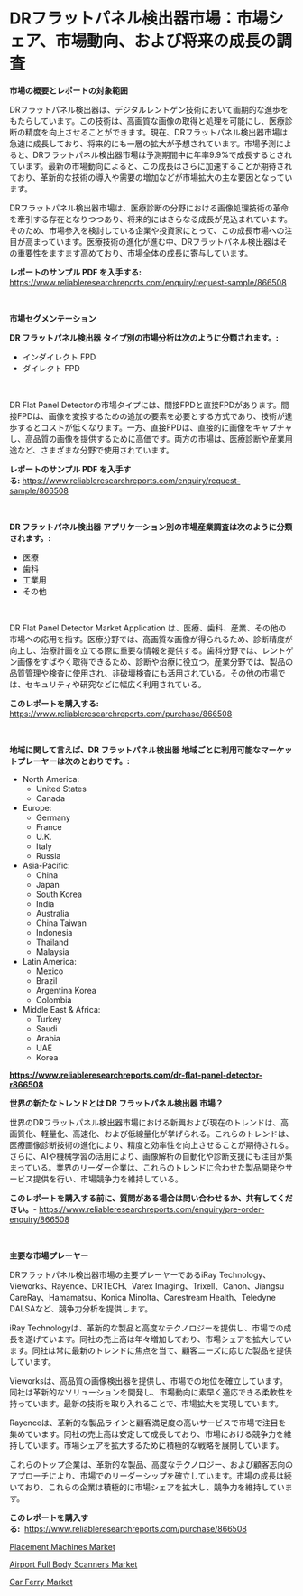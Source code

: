 <p><h1>DRフラットパネル検出器市場：市場シェア、市場動向、および将来の成長の調査</h1></p><p><strong>市場の概要とレポートの対象範囲</strong></p>
<p><p>DRフラットパネル検出器は、デジタルレントゲン技術において画期的な進歩をもたらしています。この技術は、高画質な画像の取得と処理を可能にし、医療診断の精度を向上させることができます。現在、DRフラットパネル検出器市場は急速に成長しており、将来的にも一層の拡大が予想されています。市場予測によると、DRフラットパネル検出器市場は予測期間中に年率9.9%で成長するとされています。最新の市場動向によると、この成長はさらに加速することが期待されており、革新的な技術の導入や需要の増加などが市場拡大の主な要因となっています。</p><p>DRフラットパネル検出器市場は、医療診断の分野における画像処理技術の革命を牽引する存在となりつつあり、将来的にはさらなる成長が見込まれています。そのため、市場参入を検討している企業や投資家にとって、この成長市場への注目が高まっています。医療技術の進化が進む中、DRフラットパネル検出器はその重要性をますます高めており、市場全体の成長に寄与しています。</p></p>
<p><strong>レポートのサンプル PDF を入手する:</strong> <a href="https://www.reliableresearchreports.com/enquiry/request-sample/866508">https://www.reliableresearchreports.com/enquiry/request-sample/866508</a></p>
<p>&nbsp;</p>
<p><strong>市場セグメンテーション</strong></p>
<p><strong>DR フラットパネル検出器 タイプ別の市場分析は次のように分類されます。:</strong></p>
<p><ul><li>インダイレクト FPD</li><li>ダイレクト FPD</li></ul></p>
<p>&nbsp;</p>
<p><p>DR Flat Panel Detectorの市場タイプには、間接FPDと直接FPDがあります。間接FPDは、画像を変換するための追加の要素を必要とする方式であり、技術が進歩するとコストが低くなります。一方、直接FPDは、直接的に画像をキャプチャし、高品質の画像を提供するために高価です。両方の市場は、医療診断や産業用途など、さまざまな分野で使用されています。</p></p>
<p><strong>レポートのサンプル PDF を入手する:</strong>&nbsp;<a href="https://www.reliableresearchreports.com/enquiry/request-sample/866508">https://www.reliableresearchreports.com/enquiry/request-sample/866508</a></p>
<p>&nbsp;</p>
<p><strong> DR フラットパネル検出器 アプリケーション別の市場産業調査は次のように分類されます。:</strong></p>
<p><ul><li>医療</li><li>歯科</li><li>工業用</li><li>その他</li></ul></p>
<p>&nbsp;</p>
<p><p>DR Flat Panel Detector Market Application は、医療、歯科、産業、その他の市場への応用を指す。医療分野では、高画質な画像が得られるため、診断精度が向上し、治療計画を立てる際に重要な情報を提供する。歯科分野では、レントゲン画像をすばやく取得できるため、診断や治療に役立つ。産業分野では、製品の品質管理や検査に使用され、非破壊検査にも活用されている。その他の市場では、セキュリティや研究などに幅広く利用されている。</p></p>
<p><strong>このレポートを購入する:</strong>&nbsp; <a href="https://www.reliableresearchreports.com/purchase/866508">https://www.reliableresearchreports.com/purchase/866508</a></p>
<p>&nbsp;</p>
<p><strong>地域に関して言えば、DR フラットパネル検出器 地域ごとに利用可能なマーケットプレーヤーは次のとおりです。:</strong></p>
<p><ul>
    <li>
        North America:
        <ul>
            <li>United States</li>
            <li>Canada</li>
        </ul>
    </li>
    <li>
        Europe:
        <ul>
            <li>Germany</li>
            <li>France</li>
            <li>U.K.</li>
            <li>Italy</li>
            <li>Russia</li>
        </ul>
    </li>
    <li>
        Asia-Pacific:
        <ul>
            <li>China</li>
            <li>Japan</li>
            <li>South Korea</li>
            <li>India</li>
            <li>Australia</li>
            <li>China Taiwan</li>
            <li>Indonesia</li>
            <li>Thailand</li>
            <li>Malaysia</li>
        </ul>
    </li>
    <li>
        Latin America:
        <ul>
            <li>Mexico</li>
            <li>Brazil</li>
            <li>Argentina Korea</li>
            <li>Colombia</li>
        </ul>
    </li>
    <li>
        Middle East & Africa:
        <ul>
            <li>Turkey</li>
            <li>Saudi</li>
            <li>Arabia</li>
            <li>UAE</li>
            <li>Korea</li>
        </ul>
    </li>
    </ul></p>
<p><strong><a href="https://www.reliableresearchreports.com/dr-flat-panel-detector-r866508">https://www.reliableresearchreports.com/dr-flat-panel-detector-r866508</a></strong>&nbsp;</p>
<p><strong>世界の新たなトレンドとは DR フラットパネル検出器 市場？</strong></p>
<p><p>世界のDRフラットパネル検出器市場における新興および現在のトレンドは、高画質化、軽量化、高速化、および低線量化が挙げられる。これらのトレンドは、医療画像診断技術の進化により、精度と効率性を向上させることが期待される。さらに、AIや機械学習の活用により、画像解析の自動化や診断支援にも注目が集まっている。業界のリーダー企業は、これらのトレンドに合わせた製品開発やサービス提供を行い、市場競争力を維持している。</p></p>
<p><strong>このレポートを購入する前に、質問がある場合は問い合わせるか、共有してください。</strong>- <a href="https://www.reliableresearchreports.com/enquiry/pre-order-enquiry/866508">https://www.reliableresearchreports.com/enquiry/pre-order-enquiry/866508</a></p>
<p>&nbsp;</p>
<p><strong>主要な市場プレーヤー</strong></p>
<p><p>DRフラットパネル検出器市場の主要プレーヤーであるiRay Technology、Vieworks、Rayence、DRTECH、Varex Imaging、Trixell、Canon、Jiangsu CareRay、Hamamatsu、Konica Minolta、Carestream Health、Teledyne DALSAなど、競争力分析を提供します。</p><p>iRay Technologyは、革新的な製品と高度なテクノロジーを提供し、市場での成長を遂げています。同社の売上高は年々増加しており、市場シェアを拡大しています。同社は常に最新のトレンドに焦点を当て、顧客ニーズに応じた製品を提供しています。</p><p>Vieworksは、高品質の画像検出器を提供し、市場での地位を確立しています。同社は革新的なソリューションを開発し、市場動向に素早く適応できる柔軟性を持っています。最新の技術を取り入れることで、市場拡大を実現しています。</p><p>Rayenceは、革新的な製品ラインと顧客満足度の高いサービスで市場で注目を集めています。同社の売上高は安定して成長しており、市場における競争力を維持しています。市場シェアを拡大するために積極的な戦略を展開しています。</p><p>これらのトップ企業は、革新的な製品、高度なテクノロジー、および顧客志向のアプローチにより、市場でのリーダーシップを確立しています。市場の成長は続いており、これらの企業は積極的に市場シェアを拡大し、競争力を維持しています。</p></p>
<p><strong>このレポートを購入する:</strong>&nbsp;&nbsp;<a href="https://www.reliableresearchreports.com/purchase/866508">https://www.reliableresearchreports.com/purchase/866508</a></p>
<p><p><a href="https://github.com/RoccoManning/Market-Research-Report-List-4/blob/main/placement-machines-market.md">Placement Machines Market</a></p><p><a href="https://github.com/edytherolanlouisejk1miz0wig/Market-Research-Report-List-2/blob/main/airport-full-body-scanners-market.md">Airport Full Body Scanners Market</a></p><p><a href="https://github.com/gulaimolin/Market-Research-Report-List-4/blob/main/car-ferry-market.md">Car Ferry Market</a></p></p>